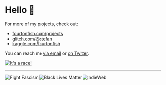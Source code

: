 # Hello 👋

For more of my projects, check out:

- [fourtonfish.com/projects](https://fourtonfish.com/projects/)
- [glitch.com/@stefan](https://glitch.com/@stefan)
- [kaggle.com/fourtonfish](https://www.kaggle.com/fourtonfish)

You can reach me [via email](mailto:stefan@fourtonfish.com) or [on Twitter](https://twitter.com/fourtonfish).

[![It's a race!](https://fourtonfish.com/wp-content/uploads/2019/11/curl-race.gif)](https://fourtonfish.com/project/node-web-console/)
<hr/>
<a href="https://fightfascism.glitch.me/">
  <img align="left" alt="Fight Fascism" title="Fight fascism! Design by Angus Johnston" src="https://fourtonfish.com/wp-content/uploads/2020/09/fight-fascism-140px.png">
</a>
<a href="https://blacklivesmatter.com/">
  <img align="left" alt="Black Lives Matter" title="Black Lives Matter logo" src="https://fourtonfish.com/wp-content/uploads/2020/09/black-lives-matter-140px.png">
</a>
<a href="https://indieweb.org/">
  <img align="left" alt="IndieWeb" title="Support #indieweb!" src="https://fourtonfish.com/wp-content/themes/fourtonfish/images/other/indiewebcamp-black.png">
</a>
